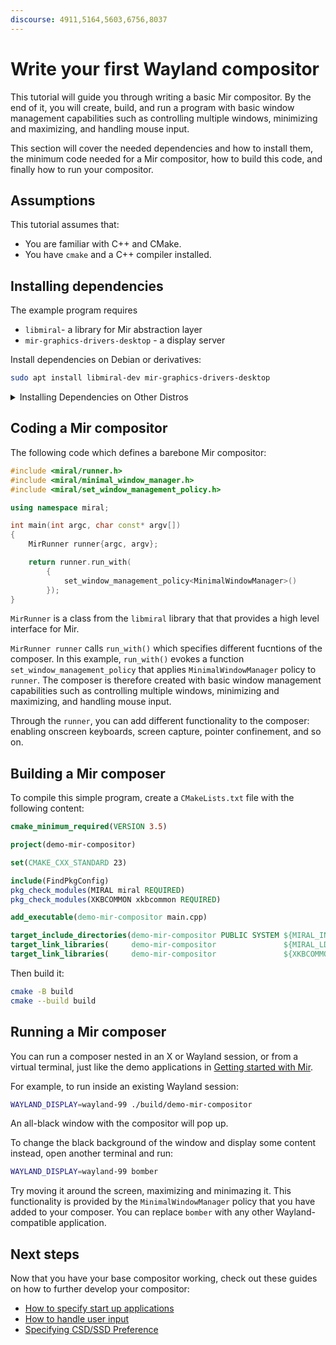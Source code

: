 ```yaml
---
discourse: 4911,5164,5603,6756,8037
---
```


# Write your first Wayland compositor
This tutorial will guide you through writing a basic Mir compositor. By the end of it, you will create, build, and run a program with basic window management
capabilities such as controlling multiple windows, minimizing and maximizing, and handling mouse input. 

This section will cover the needed dependencies and how to install them, the
minimum code needed for a Mir compositor, how to build this code, and finally
how to run your compositor.

## Assumptions

This tutorial assumes that:

* You are familiar with C++ and CMake.
* You have `cmake` and a C++ compiler installed.

## Installing dependencies

The example program requires 
* `libmiral`- a library for Mir abstraction layer
* `mir-graphics-drivers-desktop` - a display server 

Install dependencies on Debian or derivatives:
```sh
sudo apt install libmiral-dev mir-graphics-drivers-desktop
```

<details>
<summary> Installing Dependencies on Other Distros </summary>

Instal dependencies on Fedora:
```sh
sudo dnf install mir-devel libxkbcommon
```
Install dependencies on Alpine:
```sh
sudo apk add mir-dev
```
</details>


## Coding a Mir compositor

The following code which defines a barebone Mir compositor:

```cpp
#include <miral/runner.h>
#include <miral/minimal_window_manager.h>
#include <miral/set_window_management_policy.h>

using namespace miral;

int main(int argc, char const* argv[])
{
    MirRunner runner{argc, argv};

    return runner.run_with(
        {
            set_window_management_policy<MinimalWindowManager>()
        });
}
```


`MirRunner` is a class from the `libmiral` library that that provides a  high level interface for  Mir.

`MirRunner runner` calls `run_with()` which specifies different fucntions of the composer. In this example, `run_with()` evokes a function `set_window_management_policy` that applies `MinimalWindowManager` policy to `runner`. The composer is therefore created with basic window management capabilities such as controlling multiple windows, minimizing and maximizing, and handling mouse input. 

Through the `runner`, you can add different functionality to the composer: enabling onscreen keyboards, screen capture, pointer confinement, and so on. 

## Building a Mir composer

To compile this simple program, create a `CMakeLists.txt` file with the following content:

```cmake
cmake_minimum_required(VERSION 3.5)

project(demo-mir-compositor)

set(CMAKE_CXX_STANDARD 23)

include(FindPkgConfig)
pkg_check_modules(MIRAL miral REQUIRED)
pkg_check_modules(XKBCOMMON xkbcommon REQUIRED)

add_executable(demo-mir-compositor main.cpp)

target_include_directories(demo-mir-compositor PUBLIC SYSTEM ${MIRAL_INCLUDE_DIRS})
target_link_libraries(     demo-mir-compositor               ${MIRAL_LDFLAGS})
target_link_libraries(     demo-mir-compositor               ${XKBCOMMON_LIBRARIES})
```

Then build it:
```sh
cmake -B build
cmake --build build
```

## Running a Mir composer
You can run a composer nested in an X or Wayland session, or from a virtual terminal, just like the demo applications in [Getting started with Mir](learn-what-mir-can-do.md). 

For example, to run inside an existing Wayland session:
```sh
WAYLAND_DISPLAY=wayland-99 ./build/demo-mir-compositor
```
An all-black window with the compositor will pop up.

To change the black background of the window and display some content instead, open another terminal and run:
```sh
WAYLAND_DISPLAY=wayland-99 bomber
```
Try moving it around the screen, maximizing and minimazing it. This functionality is provided by the `MinimalWindowManager` policy that you have added to your composer. You can replace `bomber` with any other Wayland-compatible application.

## Next steps
Now that you have your base compositor working, check out these guides on how to further develop your compositor:

- [How to specify start up applications](/how-to/how-to-specify-startup-apps.md)
- [How to handle user input](/how-to/how-to-handle-keyboard-input.md)
- [Specifying CSD/SSD Preference](/how-to/specifying-csd-ssd-preference.md)
